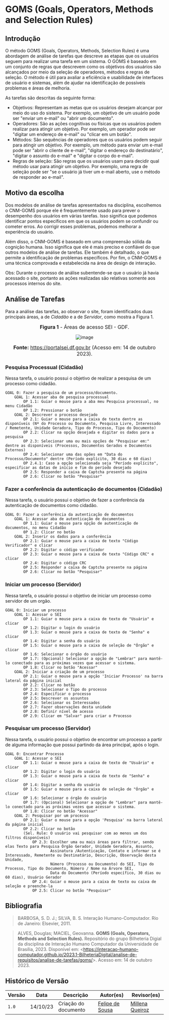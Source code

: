 # GOMS (Goals, Operators, Methods and Selection Rules)

## Introdução

O método GOMS (Goals, Operators, Methods, Selection Rules) é uma abordagem de análise de tarefas que descreve as etapas que os usuários seguem para realizar uma tarefa em um sistema. O GOMS é baseado em um conjunto de regras que descrevem como os objetivos dos usuários são alcançados por meio da seleção de operadores, métodos e regras de seleção. O método é útil para avaliar a eficiência e usabilidade de interfaces de usuário e sistemas, além de ajudar na identificação de possíveis problemas e áreas de melhoria.

As tarefas são descritas da seguinte forma:

- Objetivos: Representam as metas que os usuários desejam alcançar por meio do uso do sistema. Por exemplo, um objetivo de um usuário pode ser "enviar um e-mail" ou "abrir um documento".
- Operadores: São as ações cognitivas ou físicas que os usuários podem realizar para atingir um objetivo. Por exemplo, um operador pode ser "digitar um endereço de e-mail" ou "clicar em um botão".
- Métodos: São sequências de operadores que os usuários podem seguir para atingir um objetivo. Por exemplo, um método para enviar um e-mail pode ser "abrir o cliente de e-mail", "digitar o endereço do destinatário", "digitar o assunto do e-mail" e "digitar o corpo do e-mail".
- Regras de seleção: São regras que os usuários usam para decidir qual método usar para atingir um objetivo. Por exemplo, uma regra de seleção pode ser "se o usuário já tiver um e-mail aberto, use o método de responder ao e-mail".

## Motivo da escolha

Dos modelos de análise de tarefas apresentados na disciplina, escolhemos o CNM-GOMS porque ele é frequentemente usado para prever o desempenho dos usuários em várias tarefas. Isso significa que podemos identificar pontos específicos em que os usuários podem se confundir ou cometer erros. Ao corrigir esses problemas, podemos melhorar a experiência do usuário.

Além disso, o CNM-GOMS é baseado em uma compreensão sólida da cognição humana. Isso significa que ele é mais preciso e confiável do que outros modelos de análise de tarefas. Ele também é detalhado, o que permite a identificação de problemas específicos. Por fim, o CNM-GOMS é uma técnica comprovada e estabelecida na área de design de interação.

Obs: Durante o processo de análise subentende-se que o usuário já havia acessado o site, portanto as ações realizadas são relativas somente aos processos internos do site.

## Análise de Tarefas

Para a análise das tarefas, ao observar o site, foram identificados duas principais áreas, a de _Cidadão_ e a de _Servidor_, como mostra a Figura 1.

<font size="3"><p style="text-align: center"><b>Figura 1</b> - Áreas de acesso SEI - GDF.</p></font>

<center>

<img src="https://github.com/Interacao-Humano-Computador/2023.2-SEI-GDF/assets/95441810/4566468e-ff46-44f6-8126-b813adfa489e" data-origin="https://github.com/Interacao-Humano-Computador/2023.2-SEI-GDF/assets/95441810/4566468e-ff46-44f6-8126-b813adfa489e" alt="image">

</center>

<font size="3"><p style="text-align: center"><b>Fonte:</b> https://portalsei.df.gov.br (Acesso em: 14 de outubro 2023).</p></font>

### Pesquisa Processual (Cidadão)

Nessa tarefa, o usuário possui o objetivo de realizar a pesquisa de um processo como cidadão.

```
GOAL 0: Fazer a pesquisa de um processo/documento.
    GOAL 1: Acessar aba de pesquisa processual
        OP 1.1: Guiar o mouse para a aba meu Pesquisa processual, no menu Cidadão
        0P 1.2: Pressionar o botão
    GOAL 2: Descrever o processo desejado
        OP 2.1: Guiar o mouse para a caixa de texto dentre as disponíveis (Nº do Processo ou Documento, Pesquisa Livre, Interessado / Remetente, Unidade Geradora, Tipo do Processo, Tipo do Documento)
        OP 2.2: Clicar na opção desejada e digitar os dados para a pesquisa
        OP 2.3: Selecionar uma ou mais opções de "Pesquisar em:" dentre as disponíveis (Processos, Documentos Gerados e Documentos Externos)
        OP 2.4: Selecionar uma das opões em "Data do Processo/Documento" dentre (Período explícito, 30 dias e 60 dias)
        OP 2.4.1: Caso a opção selecionada seja "Período explícito", especificar as datas de início e fim do período desejado
        OP 2.5: Responder a caixa de Captcha presente na página
        OP 2.6: Clicar no botão "Pesquisar"

```

### Fazer a conferência da autenticação de documentos (Cidadão)

Nessa tarefa, o usuário possui o objetivo de fazer a conferência da autenticação de documentos como cidadão.

```
GOAL 0: Fazer a conferência da autenticação de documentos
    GOAL 1: Acessar aba de autenticação de documentos
        OP 1.1: Guiar o mouse para opção de autenticação de documentos, no menu Cidadão
        0P 1.2: Clicar no botão
    GOAL 2: Inserir os dados para a conferência
        OP 2.1: Guiar o mouse para a caixa de texto "Código Verificador" e clicar
        OP 2.2: Digitar o código verificador
        OP 2.3: Guiar o mouse para a caixa de texto "Código CRC" e clicar
        OP 2.4: Digitar o código CRC
        OP 2.5: Responder a caixa de Captcha presente na página
        OP 2.6: Clicar no botão "Pesquisar"

```

### Iniciar um processo (Servidor)

Nessa tarefa, o usuário possui o objetivo de iniciar um processo como servidor de um orgão.

```
GOAL 0: Iniciar um processo
    GOAL 1: Acessar o SEI
        OP 1.1: Guiar o mouse para a caixa de texto de "Usuário" e clicar
        OP 1.2: Digitar o login do usuário
        OP 1.3: Guiar o mouse para a caixa de texto de "Senha" e clicar
        OP 1.4: Digitar a senha do usuário
        OP 1.5: Guiar o mouse para a caixa de seleção de "Órgão" e clicar
        OP 1.6: Selecionar o órgão do usuário
        OP 1.7: (Opcional) Selecionar a opção de "Lembrar" para mantê-lo conectado para as próximas vezes que acessar o sistema.
        OP 1.8: Clicar no botão "Acessar"
    GOAL 2: Iniciar a criação de um processo
        OP 2.1: Guiar o mouse para a opção 'Iniciar Processo' na barra lateral da página inicial
        OP 2.2: Clicar no botão
        OP 2.3: Selecionar o Tipo do processo
        OP 2.4: Especificar o processo
        OP 2.5: Descrever os assuntos
        OP 2.6: Selecionar os Interessados
        OP 2.7: Fazer observações desta unidade
        OP 2.8: Definir nível de acesso
        OP 2.9: Clicar em "Salvar" para criar o Processo
```

### Pesquisar um processo (Servidor)

Nessa tarefa, o usuário possui o objetivo de encontrar um processo a partir de alguma informação que possui partindo da área principal, após o login.

```
GOAL 0: Encontrar Processo
    GOAL 1: Acessar o SEI
        OP 1.1: Guiar o mouse para a caixa de texto de "Usuário" e clicar
        OP 1.2: Digitar o login do usuário
        OP 1.3: Guiar o mouse para a caixa de texto de "Senha" e clicar
        OP 1.4: Digitar a senha do usuário
        OP 1.5: Guiar o mouse para a caixa de seleção de "Órgão" e clicar
        OP 1.6: Selecionar o órgão do usuário
        OP 1.7: (Opcional) Selecionar a opção de "Lembrar" para mantê-lo conectado para as próximas vezes que acessar o sistema.
        OP 1.8: Clicar no botão "Acessar"
    GOAL 2: Pesquisar por um processo
        OP 2.1: Guiar o mouse para a opção 'Pesquisa' na barra lateral da página inicial
        OP 2.2: Clicar no botão
        (Sel. Rule: O usuário vai pesquisar com ao menos um dos filtros disponíveis)
            OP 2.3: Escolher uma ou mais áreas para filtrar, sendo elas Texto para Pesquisa Órgão Gerador, Unidade Geradora, Assunto,
                    Assinatura /Autenticação, Contato e informar se é Interessado, Remetente ou Destinatário, Descrição, Observação desta Unidade,
                    Número (Processo ou Documento) do SEI, Tipo do Processo, Tipo do Documento, Número / Nome na Árvore SEI,
                    Data do Documento (Período específico, 30 dias ou 60 dias), Usuário Gerador
            OP 2.4: Guiar o mouse para a caixa de texto ou caixa de seleção e preenche-la
            OP 2.5: Clicar no botão "Pesquisar"

```

## Bibliografia

> BARBOSA, S. D. J.; SILVA, B. S. Interação Humano-Computador. Rio de Janeiro: Elsevier, 2011.

> ALVES, Douglas; MACIEL, Geovanna. **GOMS (Goals, Operators, Methods and Selection Rules).** Repositório do grupo Bilheteria Digial da disciplina de Interação Humano Computador da Universidade de Brasília, 2023. Disponível em: <<https://interacao-humano-computador.github.io/2023.1-BilheteriaDigital/analise-de-requisitos/analise-de-tarefas/goms/>>. Acesso em: 14 de outubro 2023.

## Histórico de Versão

| Versão | Data     | Descrição            | Autor(es)                                     | Revisor(es)                                          |
| ------ | -------- | -------------------- | --------------------------------------------- | ---------------------------------------------------- |
| `1.0`  | 14/10/23 | Criação do documento | [Felipe de Sousa](https://github.com/fsousac) | [Millena Queiroz](https://github.com/millenaqueiroz) |
